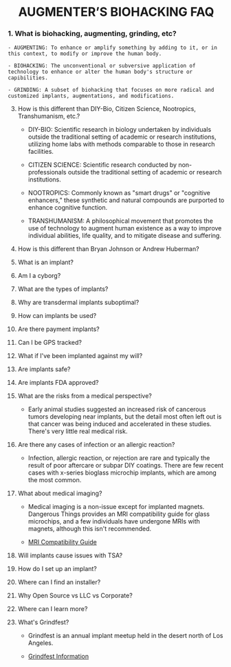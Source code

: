 <div align="center"> 

# AUGMENTER’S BIOHACKING FAQ

</div>

### 1. What is biohacking, augmenting, grinding, etc?

    - AUGMENTING: To enhance or amplify something by adding to it, or in this context, to modify or improve the human body.

    - BIOHACKING: The unconventional or subversive application of technology to enhance or alter the human body's structure or capibilities.

    - GRINDING: A subset of biohacking that focuses on more radical and customized implants, augmentations, and modifications.

3. How is this different than DIY-Bio, Citizen Science, Nootropics, Transhumanism, etc.?

    - DIY-BIO: Scientific research in biology undertaken by individuals outside the traditional setting of academic or research institutions, utilizing home labs with methods comparable to those in research facilities.

    - CITIZEN SCIENCE: Scientific research conducted by non-professionals outside the traditional setting of academic or research institutions.

    - NOOTROPICS: Commonly known as "smart drugs" or "cognitive enhancers," these synthetic and natural compounds are purported to enhance cognitive function.

    - TRANSHUMANISM: A philosophical movement that promotes the use of technology to augment human existence as a way to improve individual abilities, life quality, and to mitigate disease and suffering.

5. How is this different than Bryan Johnson or Andrew Huberman?

6. What is an implant?

7. Am I a cyborg?

8. What are the types of implants?

9. Why are transdermal implants suboptimal?

10. How can implants be used?

11. Are there payment implants?

12. Can I be GPS tracked?

13. What if I've been implanted against my will?

14. Are implants safe?

15. Are implants FDA approved?

16. What are the risks from a medical perspective?

    - Early animal studies suggested an increased risk of cancerous tumors developing near implants, but the detail most often left out is that cancer was being induced and accelerated in these studies. There's very little real medical risk.

17. Are there any cases of infection or an allergic reaction?

    - Infection, allergic reaction, or rejection are rare and typically the result of poor aftercare or subpar DIY coatings. There are few recent cases with x-series bioglass microchip implants, which are among the most common.

18. What about medical imaging?

    - Medical imaging is a non-issue except for implanted magnets. Dangerous Things provides an MRI compatibility guide for glass microchips, and a few individuals have undergone MRIs with magnets, although this isn't recommended.

    - [MRI Compatibility Guide](https://forum.dangerousthings.com/uploads/default/original/1X/289af3580c98807bdd9de089a27d73f383ce7bce.pdf)

19. Will implants cause issues with TSA?

20. How do I set up an implant?

21. Where can I find an installer?

22. Why Open Source vs LLC vs Corporate?

23. Where can I learn more?

24. What's Grindfest?

    - Grindfest is an annual implant meetup held in the desert north of Los Angeles.

    - [Grindfest Information](https://augmentationlimitles.ipage.com/grindfest/)
